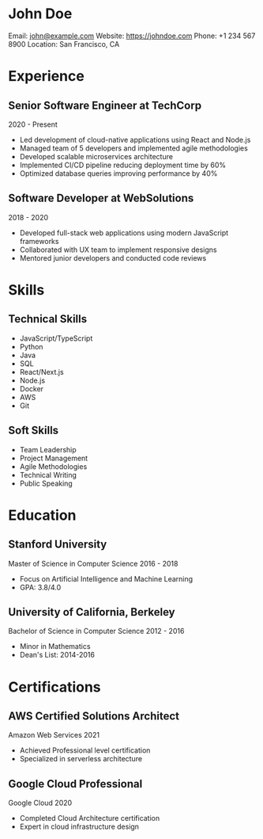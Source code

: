 # John Doe

Email: john@example.com
Website: https://johndoe.com
Phone: +1 234 567 8900
Location: San Francisco, CA

# Experience

## Senior Software Engineer at TechCorp

2020 - Present

- Led development of cloud-native applications using React and Node.js
- Managed team of 5 developers and implemented agile methodologies
- Developed scalable microservices architecture
- Implemented CI/CD pipeline reducing deployment time by 60%
- Optimized database queries improving performance by 40%

## Software Developer at WebSolutions

2018 - 2020

- Developed full-stack web applications using modern JavaScript frameworks
- Collaborated with UX team to implement responsive designs
- Mentored junior developers and conducted code reviews

# Skills

## Technical Skills

- JavaScript/TypeScript
- Python
- Java
- SQL
- React/Next.js
- Node.js
- Docker
- AWS
- Git

## Soft Skills

- Team Leadership
- Project Management
- Agile Methodologies
- Technical Writing
- Public Speaking

# Education

## Stanford University

Master of Science in Computer Science
2016 - 2018

- Focus on Artificial Intelligence and Machine Learning
- GPA: 3.8/4.0

## University of California, Berkeley

Bachelor of Science in Computer Science
2012 - 2016

- Minor in Mathematics
- Dean's List: 2014-2016

# Certifications

## AWS Certified Solutions Architect

Amazon Web Services
2021

- Achieved Professional level certification
- Specialized in serverless architecture

## Google Cloud Professional

Google Cloud
2020

- Completed Cloud Architecture certification
- Expert in cloud infrastructure design
